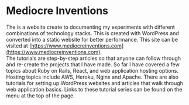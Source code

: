 # Mediocre Inventions

The is a website create to documenting my experiments with different combinations of technology stacks. This is created with WordPress and converted into a static website for better performance. This site can be visited at [https://www.mediocreinventions.com](https://www.mediocreinventions.com). </br>
The tutorials are step-by-step articles so that anyone can follow through and re-create the projects that I have made. So far I have covered a few topics about Ruby on Rails, React, and web application hosting options. Hosting topics include AWS, Heroku, Nginx and Apache. There are also tutorials for setting up WordPress websites and articles that walk through web application basics. Links to these tutorial series can be found on the menu at the top of the page.
